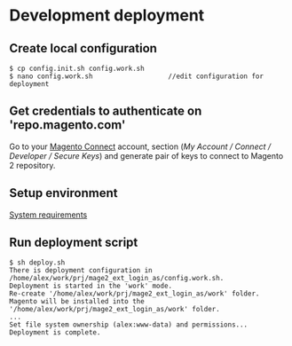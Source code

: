 # Development deployment


## Create local configuration

    $ cp config.init.sh config.work.sh
    $ nano config.work.sh                   //edit configuration for deployment

## Get credentials to authenticate on 'repo.magento.com'

Go to your [Magento Connect](https://www.magentocommerce.com/magento-connect/customer/account/) account, 
section (_My Account / Connect / Developer / Secure Keys_) and generate pair of keys to connect to Magento 2 repository.

## Setup environment

[System requirements](http://devdocs.magento.com/guides/v2.0/install-gde/system-requirements.html)

## Run deployment script

    $ sh deploy.sh
    There is deployment configuration in /home/alex/work/prj/mage2_ext_login_as/config.work.sh.
    Deployment is started in the 'work' mode.
    Re-create '/home/alex/work/prj/mage2_ext_login_as/work' folder.
    Magento will be installed into the '/home/alex/work/prj/mage2_ext_login_as/work' folder.
    ...
    Set file system ownership (alex:www-data) and permissions...
    Deployment is complete.

